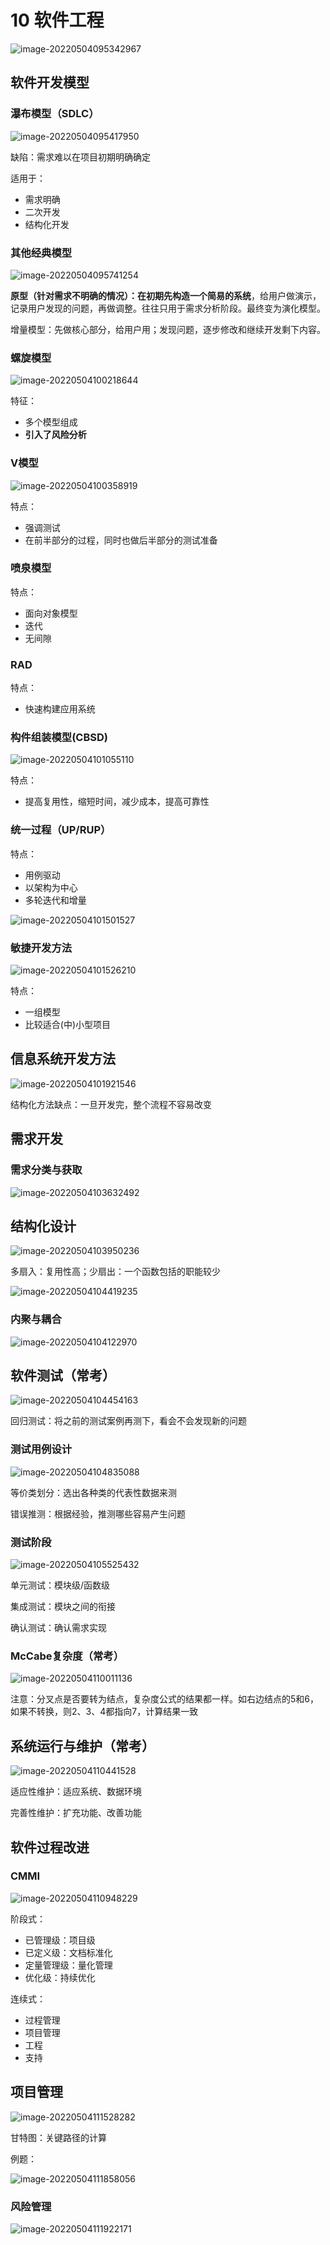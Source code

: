 # 10 软件工程

![image-20220504095342967](http://cdn.huangxindi.com/img/image-20220504095342967.png)

## 软件开发模型

### 瀑布模型（SDLC）

![image-20220504095417950](http://cdn.huangxindi.com/img/image-20220504095417950.png)

缺陷：需求难以在项目初期明确确定

适用于：

- 需求明确
- 二次开发
- 结构化开发

### 其他经典模型

![image-20220504095741254](http://cdn.huangxindi.com/img/image-20220504095741254.png)

**原型（针对需求不明确的情况）：在初期先构造一个简易的系统**，给用户做演示，记录用户发现的问题，再做调整。往往只用于需求分析阶段。最终变为演化模型。

增量模型：先做核心部分，给用户用；发现问题，逐步修改和继续开发剩下内容。

### 螺旋模型

![image-20220504100218644](http://cdn.huangxindi.com/img/image-20220504100218644.png)

特征：

- 多个模型组成
- **引入了风险分析**

### V模型

![image-20220504100358919](http://cdn.huangxindi.com/img/image-20220504100358919.png)

特点：

- 强调测试
- 在前半部分的过程，同时也做后半部分的测试准备

### 喷泉模型

特点：

- 面向对象模型
- 迭代
- 无间隙

### RAD

特点：

- 快速构建应用系统

### 构件组装模型(CBSD)

![image-20220504101055110](http://cdn.huangxindi.com/img/image-20220504101055110.png)

特点：

- 提高复用性，缩短时间，减少成本，提高可靠性

### 统一过程（UP/RUP）

特点：

- 用例驱动
- 以架构为中心
- 多轮迭代和增量

![image-20220504101501527](http://cdn.huangxindi.com/img/image-20220504101501527.png)

### 敏捷开发方法

![image-20220504101526210](http://cdn.huangxindi.com/img/image-20220504101526210.png)

特点：

- 一组模型
- 比较适合(中)小型项目

## 信息系统开发方法

![image-20220504101921546](http://cdn.huangxindi.com/img/image-20220504101921546.png)

结构化方法缺点：一旦开发完，整个流程不容易改变

## 需求开发

### 需求分类与获取

![image-20220504103632492](http://cdn.huangxindi.com/img/image-20220504103632492.png)

## 结构化设计

![image-20220504103950236](http://cdn.huangxindi.com/img/image-20220504103950236.png)

多扇入：复用性高；少扇出：一个函数包括的职能较少

![image-20220504104419235](http://cdn.huangxindi.com/img/image-20220504104419235.png)

### 内聚与耦合

![image-20220504104122970](http://cdn.huangxindi.com/img/image-20220504104122970.png)

## 软件测试（常考）

![image-20220504104454163](http://cdn.huangxindi.com/img/image-20220504104454163.png)

回归测试：将之前的测试案例再测下，看会不会发现新的问题

### 测试用例设计

![image-20220504104835088](http://cdn.huangxindi.com/img/image-20220504104835088.png)

等价类划分：选出各种类的代表性数据来测

错误推测：根据经验，推测哪些容易产生问题

### 测试阶段

![image-20220504105525432](http://cdn.huangxindi.com/img/image-20220504105525432.png)

单元测试：模块级/函数级

集成测试：模块之间的衔接

确认测试：确认需求实现

### McCabe复杂度（常考）

![image-20220504110011136](http://cdn.huangxindi.com/img/image-20220504110011136.png)

注意：分叉点是否要转为结点，复杂度公式的结果都一样。如右边结点的5和6，如果不转换，则2、3、4都指向7，计算结果一致

## 系统运行与维护（常考）

![image-20220504110441528](http://cdn.huangxindi.com/img/image-20220504110441528.png)

适应性维护：适应系统、数据环境

完善性维护：扩充功能、改善功能

## 软件过程改进

### CMMI

![image-20220504110948229](http://cdn.huangxindi.com/img/image-20220504110948229.png)

阶段式：

- 已管理级：项目级
- 已定义级：文档标准化
- 定量管理级：量化管理
- 优化级：持续优化

连续式：

- 过程管理
- 项目管理
- 工程
- 支持

## 项目管理

![image-20220504111528282](http://cdn.huangxindi.com/img/image-20220504111528282.png)

甘特图：关键路径的计算

例题：

![image-20220504111858056](http://cdn.huangxindi.com/img/image-20220504111858056.png)

### 风险管理

![image-20220504111922171](http://cdn.huangxindi.com/img/image-20220504111922171.png)